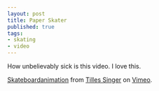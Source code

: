 ```yaml
---
layout: post
title: Paper Skater
published: true
tags:
- skating
- video
---
```

How unbelievably sick is this video. I love this.

[Skateboardanimation](http://vimeo.com/8461831) from [Tilles Singer](http://vimeo.com/singer) on [Vimeo](http://vimeo.com).

